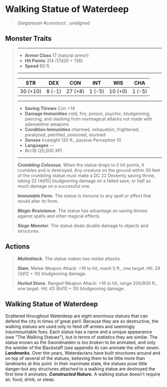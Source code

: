 # Walking Statue of Waterdeep
>*Gargantuan #construct , unaligned*
## Monster Traits
>___
>- **Armor Class** 17 (natural armor)
>- **Hit Points** 314 (17d20 + 136)
>- **Speed** 60 ft.
>___
>|STR|DEX|CON|INT|WIS|CHA|
>|:---:|:---:|:---:|:---:|:---:|:---:|
>|30 (+10)|8 (-1)|27 (+8)|1 (-5)|10 (+0)|1 (-5)|
>___
>- **Saving Throws** Con +14
>- **Damage Immunities** cold, fire, poison, psychic; bludgeoning, piercing, and slashing from nonmagical attacks not made with adamantine weapons
>- **Condition Immunities** charmed, exhaustion, frightened, paralyzed, petrified, poisoned, stunned
>- **Senses** truesight 120 ft., passive Perception 10
>- **Languages** —
>- #cr18 (20,000 XP)
>___
>***Crumbling Colossus.*** When the statue drops to 0 hit points, it crumbles and is destroyed. Any creature on the ground within 30 feet of the crumbling statue must make a DC 22 Dexterity saving throw, taking 22 (4d10) bludgeoning damage on a failed save, or half as much damage on a successful one.  
>
>***Immutable Form.*** The statue is immune to any spell or effect that would alter its form.  
>
>***Magic Resistance.*** The statue has advantage on saving throws against spells and other magical effects.  
>
>***Siege Monster.*** The statue deals double damage to objects and structures.  
>
## Actions
>***Multiattack.*** The statue makes two melee attacks.  
>
>***Slam.*** Melee Weapon Attack: +16 to hit, reach 5 ft., one target. Hit: 29 (3d12 + 10) bludgeoning damage.  
>
>***Hurled Stone.*** Ranged Weapon Attack: +16 to hit, range 200/800 ft., one target. Hit: 43 (6d10 + 10) bludgeoning damage.
## Walking Statue of Waterdeep
Scattered throughout Waterdeep are eight enormous statues that can defend the city in times of great peril. Because they are so destructive, the walking statues are used only to fend off armies and seemingly insurmountable foes.
Each statue has a name and a unique appearance (see "The Walking Statues"), but in terms of statistics they are similar. The statue known as the Swordmaiden is too broken to be animated, and only the wielder of the Blackstaff (see appendix A) can animate the other seven.
***Landmarks.*** Over the years, Waterdavians have built structures around and on top of several of the statues, believing them to be little more than landmarks at this point. In their inanimate state, the statues pose little danger-but any structures attached to a walking statue are destroyed the first time it animates.
***Constructed Nature.*** A walking statue doesn't require air, food, drink, or sleep.